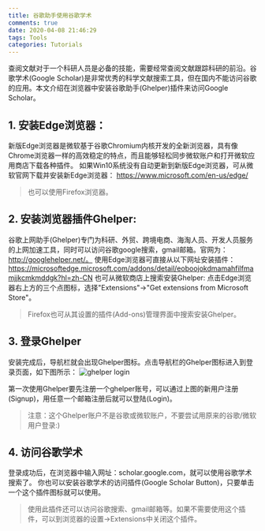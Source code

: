 ```yaml
---
title: 谷歌助手使用谷歌学术
comments: true
date: 2020-04-08 21:46:29
tags: Tools
categories: Tutorials
---
```

查阅文献对于一个科研人员是必备的技能，需要经常查阅文献跟踪科研的前沿。谷歌学术(Google Scholar)是非常优秀的科学文献搜索工具，但在国内不能访问谷歌的应用。本文介绍在浏览器中安装谷歌助手(Ghelper)插件来访问Google Scholar。
<!--more-->
## 1. 安装Edge浏览器：
新版Edge浏览器是微软基于谷歌Chromium内核开发的全新浏览器，具有像Chrome浏览器一样的高效稳定的特点，而且能够轻松同步微软账户和打开微软应用商店下载各种插件。
如果Win10系统没有自动更新到新版Edge浏览器，可从微软官网下载并安装新Edge浏览器： https://www.microsoft.com/en-us/edge/
>也可以使用Firefox浏览器。

## 2. 安装浏览器插件Ghelper:
谷歌上网助手(Ghelper)专门为科研、外贸、跨境电商、海淘人员、开发人员服务的上网加速工具，同时可以访问谷歌google搜索，gmail邮箱。官网为：http://googlehelper.net/。
使用Edge浏览器可直接从以下网址安装插件：https://microsoftedge.microsoft.com/addons/detail/eoboojokdmamahfilfmamjjkcmkmddgk?hl=zh-CN
也可从微软商店上搜索安装Ghelper: 点击Edge浏览器右上方的三个点图标，选择"Extensions"->"Get extensions from Microsoft Store"。
> Firefox也可从其设置的插件(Add-ons)管理界面中搜索安装Ghelper。

## 3. 登录Ghelper
安装完成后，导航栏就会出现Ghelper图标。点击导航栏的Ghelper图标进入到登录页面，如下图所示：
![ghelper login](https://raw.githubusercontent.com/adong77/bigbook/master/imageBed/ghelper-1.png)

第一次使用Ghelper要先注册一个ghelper账号，可以通过上图的新用户注册(Signup)，用任意一个邮箱注册后就可以登陆(Login)。
>注意：这个Ghelper账户不是谷歌或微软账户，不要尝试用原来的谷歌/微软用户登录:)

## 4. 访问谷歌学术
登录成功后，在浏览器中输入网址：scholar.google.com，就可以使用谷歌学术搜索了。
你也可以安装谷歌学术的访问插件(Google Scholar Button)，只要单击一个这个插件图标就可以使用。
> 使用此插件还可以访问谷歌搜索、gmail邮箱等。如果不需要使用这个插件，可以到浏览器的设置->Extensions中关闭这个插件。